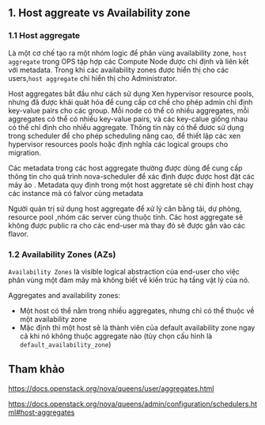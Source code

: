 ## 1. Host aggreate vs Availability zone

### 1.1 Host aggregate

Là một cơ chế tạo ra một nhóm logic để phân vùng availability zone, `host aggregate` trong OPS tập hợp các Compute Node được chỉ định và liên kết với metadata. Trong khi các availability zones được hiển thị cho các users,`host aggregate` chỉ hiển thị cho Administrator. 

Host aggregates bắt đầu như cách sử dụng Xen hypervisor resource pools, nhưng đã được khái quát hóa để cung cấp cơ chế cho phép admin chỉ định key-value pairs cho các group. Mỗi node có thể có nhiều aggregates, mỗi aggregates có thể có nhiều key-value pairs, và các key-calue giống nhau có thể chỉ định cho nhiều aggregate. Thông tin này có thể đươc sử dụng trong scheduler để cho phép scheduling nâng cao, để thiết lập các xen hypervisor resources pools hoặc định nghĩa các logical groups cho migration. 

Các metadata trong các host aggregate thường được dùng để cung cấp thông tin cho quá trình nova-scheduler để xác định được được host đặt các mảy ảo . Metadata quy định trong một host aggretate sẽ chỉ định host chạy các instance mà có falvor cùng metadata

Người quản trị sử dụng host aggregate để xử lý cân bằng tải, dự phòng, resource pool ,nhóm các server cùng thuộc tính. Các host aggregate sẽ không được public ra cho các end-user mà thay đó sẽ được gắn vào các flavor.



### 1.2 Availability Zones (AZs)

`Availability Zones` là  visible logical abstraction của end-user cho việc phân vùng một đám mây mà không biết về kiến trúc hạ tầng vật lý của nó. 

Aggregates and availability zones:

* Một host có thể nằm trong nhiều aggregates, nhưng chỉ có thể thuộc về một availability zone
* Mặc định thì một host sẽ là thành viên của  default availability zone ngay cả khi nó không thuộc aggregate nào (tùy chọn cấu hình là `default_availability_zone`)

## Tham khảo

https://docs.openstack.org/nova/queens/user/aggregates.html

https://docs.openstack.org/nova/queens/admin/configuration/schedulers.html#host-aggregates